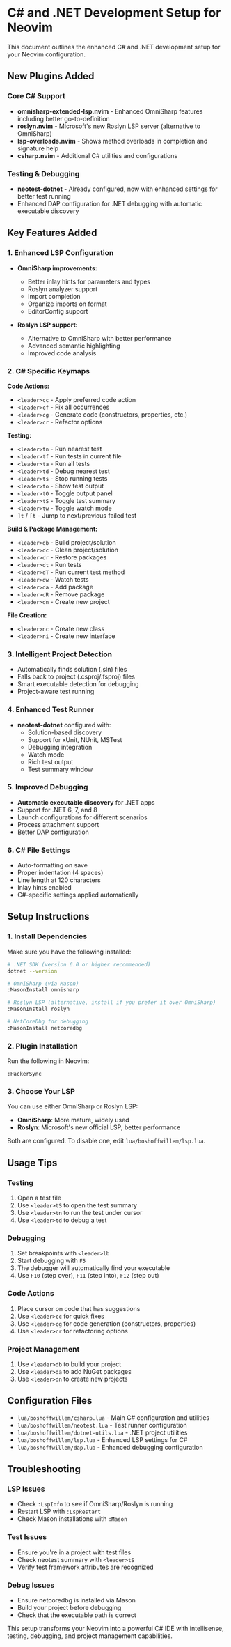 # C# and .NET Development Setup for Neovim

This document outlines the enhanced C# and .NET development setup for your Neovim configuration.

## New Plugins Added

### Core C# Support
- **omnisharp-extended-lsp.nvim** - Enhanced OmniSharp features including better go-to-definition
- **roslyn.nvim** - Microsoft's new Roslyn LSP server (alternative to OmniSharp)
- **lsp-overloads.nvim** - Shows method overloads in completion and signature help
- **csharp.nvim** - Additional C# utilities and configurations

### Testing & Debugging
- **neotest-dotnet** - Already configured, now with enhanced settings for better test running
- Enhanced DAP configuration for .NET debugging with automatic executable discovery

## Key Features Added

### 1. Enhanced LSP Configuration
- **OmniSharp improvements:**
  - Better inlay hints for parameters and types
  - Roslyn analyzer support
  - Import completion
  - Organize imports on format
  - EditorConfig support

- **Roslyn LSP support:**
  - Alternative to OmniSharp with better performance
  - Advanced semantic highlighting
  - Improved code analysis

### 2. C# Specific Keymaps
**Code Actions:**
- `<leader>cc` - Apply preferred code action
- `<leader>cf` - Fix all occurrences
- `<leader>cg` - Generate code (constructors, properties, etc.)
- `<leader>cr` - Refactor options

**Testing:**
- `<leader>tn` - Run nearest test
- `<leader>tf` - Run tests in current file
- `<leader>ta` - Run all tests
- `<leader>td` - Debug nearest test
- `<leader>ts` - Stop running tests
- `<leader>to` - Show test output
- `<leader>tO` - Toggle output panel
- `<leader>tS` - Toggle test summary
- `<leader>tw` - Toggle watch mode
- `]t` / `[t` - Jump to next/previous failed test

**Build & Package Management:**
- `<leader>db` - Build project/solution
- `<leader>dc` - Clean project/solution
- `<leader>dr` - Restore packages
- `<leader>dt` - Run tests
- `<leader>dT` - Run current test method
- `<leader>dw` - Watch tests
- `<leader>da` - Add package
- `<leader>dR` - Remove package
- `<leader>dn` - Create new project

**File Creation:**
- `<leader>nc` - Create new class
- `<leader>ni` - Create new interface

### 3. Intelligent Project Detection
- Automatically finds solution (.sln) files
- Falls back to project (.csproj/.fsproj) files
- Smart executable detection for debugging
- Project-aware test running

### 4. Enhanced Test Runner
- **neotest-dotnet** configured with:
  - Solution-based discovery
  - Support for xUnit, NUnit, MSTest
  - Debugging integration
  - Watch mode
  - Rich test output
  - Test summary window

### 5. Improved Debugging
- **Automatic executable discovery** for .NET apps
- Support for .NET 6, 7, and 8
- Launch configurations for different scenarios
- Process attachment support
- Better DAP configuration

### 6. C# File Settings
- Auto-formatting on save
- Proper indentation (4 spaces)
- Line length at 120 characters
- Inlay hints enabled
- C#-specific settings applied automatically

## Setup Instructions

### 1. Install Dependencies
Make sure you have the following installed:

```bash
# .NET SDK (version 6.0 or higher recommended)
dotnet --version

# OmniSharp (via Mason)
:MasonInstall omnisharp

# Roslyn LSP (alternative, install if you prefer it over OmniSharp)
:MasonInstall roslyn

# NetCoreDbg for debugging
:MasonInstall netcoredbg
```

### 2. Plugin Installation
Run the following in Neovim:
```vim
:PackerSync
```

### 3. Choose Your LSP
You can use either OmniSharp or Roslyn LSP:

- **OmniSharp**: More mature, widely used
- **Roslyn**: Microsoft's new official LSP, better performance

Both are configured. To disable one, edit `lua/boshoffwillem/lsp.lua`.

## Usage Tips

### Testing
1. Open a test file
2. Use `<leader>tS` to open the test summary
3. Use `<leader>tn` to run the test under cursor
4. Use `<leader>td` to debug a test

### Debugging
1. Set breakpoints with `<leader>lb`
2. Start debugging with `F5`
3. The debugger will automatically find your executable
4. Use `F10` (step over), `F11` (step into), `F12` (step out)

### Code Actions
1. Place cursor on code that has suggestions
2. Use `<leader>cc` for quick fixes
3. Use `<leader>cg` for code generation (constructors, properties)
4. Use `<leader>cr` for refactoring options

### Project Management
1. Use `<leader>db` to build your project
2. Use `<leader>da` to add NuGet packages
3. Use `<leader>dn` to create new projects

## Configuration Files

- `lua/boshoffwillem/csharp.lua` - Main C# configuration and utilities
- `lua/boshoffwillem/neotest.lua` - Test runner configuration
- `lua/boshoffwillem/dotnet-utils.lua` - .NET project utilities
- `lua/boshoffwillem/lsp.lua` - Enhanced LSP settings for C#
- `lua/boshoffwillem/dap.lua` - Enhanced debugging configuration

## Troubleshooting

### LSP Issues
- Check `:LspInfo` to see if OmniSharp/Roslyn is running
- Restart LSP with `:LspRestart`
- Check Mason installations with `:Mason`

### Test Issues
- Ensure you're in a project with test files
- Check neotest summary with `<leader>tS`
- Verify test framework attributes are recognized

### Debug Issues
- Ensure netcoredbg is installed via Mason
- Build your project before debugging
- Check that the executable path is correct

This setup transforms your Neovim into a powerful C# IDE with intellisense, testing, debugging, and project management capabilities.
